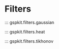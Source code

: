 # Filters

::: gspkit.filters.gaussian

<!-- ??? Example

    ```python exec="1" source="tabbed-right" html="1"
    from io import StringIO

    import seaborn as sns
    import matplotlib.pyplot as plt

    from numpy.linalg import eigh

    from gspkit.data import gen_graph
    from gspkit import filters
    from gspkit import STYLE_FILE

    sns.set_theme(context="paper", style="whitegrid", palette="Set2")
    plt.style.use(STYLE_FILE)

    graph = gen_graph(100, "er")
    fltr_mat = filters.gaussian(graph)

    eig_vals, eig_vecs = eigh(fltr_mat)

    plt.plot(eig_vals, ".")

    buffer = StringIO()
    plt.savefig(buffer, format="svg")
    print(buffer.getvalue())
    ``` -->

::: gspkit.filters.heat

::: gspkit.filters.tikhonov